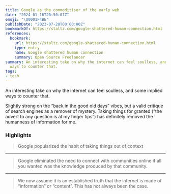 ```yaml
---
title: Google as the commoditiser of the early web
date: "2024-01-16T20:50:07Z"
emoji: "\U0001F4BE"
publishDate: "2023-07-20T00:00:00Z"
bookmarkOf: https://staltz.com/google-shattered-human-connection.html
references:
  bookmark:
    url: https://staltz.com/google-shattered-human-connection.html
    type: entry
    name: Google shattered human connection
    summary: Open Source Freelancer
summary: An interesting take on why the internet can feel soulless, and some implied
  ways to counter that.
tags:
- tech
---
```

An interesting take on why the internet can feel soulless, and some implied ways to counter that.

Slightly strong on the “back in the good old days” vibes, but a valid critique of search engines as a remover of mystery. Taking things for granted (“the advert to any question is at my finger tips”) has definitely removed the humanness of information for me.

### Highlights

> Google popularized the habit of taking things out of context

---

> Google eliminated the need to connect with communities online if all you wanted was the knowledge produced by that community.

---

> We now assume it is an established truth that the internet is made of “information” or “content”. This has not always been the case.
